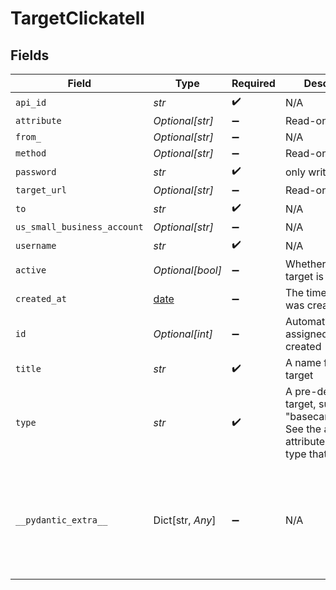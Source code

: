 # TargetClickatell


## Fields

| Field                                                                                                                                                                                         | Type                                                                                                                                                                                          | Required                                                                                                                                                                                      | Description                                                                                                                                                                                   | Example                                                                                                                                                                                       |
| --------------------------------------------------------------------------------------------------------------------------------------------------------------------------------------------- | --------------------------------------------------------------------------------------------------------------------------------------------------------------------------------------------- | --------------------------------------------------------------------------------------------------------------------------------------------------------------------------------------------- | --------------------------------------------------------------------------------------------------------------------------------------------------------------------------------------------- | --------------------------------------------------------------------------------------------------------------------------------------------------------------------------------------------- |
| `api_id`                                                                                                                                                                                      | *str*                                                                                                                                                                                         | :heavy_check_mark:                                                                                                                                                                            | N/A                                                                                                                                                                                           |                                                                                                                                                                                               |
| `attribute`                                                                                                                                                                                   | *Optional[str]*                                                                                                                                                                               | :heavy_minus_sign:                                                                                                                                                                            | Read-only                                                                                                                                                                                     |                                                                                                                                                                                               |
| `from_`                                                                                                                                                                                       | *Optional[str]*                                                                                                                                                                               | :heavy_minus_sign:                                                                                                                                                                            | N/A                                                                                                                                                                                           |                                                                                                                                                                                               |
| `method`                                                                                                                                                                                      | *Optional[str]*                                                                                                                                                                               | :heavy_minus_sign:                                                                                                                                                                            | Read-only                                                                                                                                                                                     |                                                                                                                                                                                               |
| `password`                                                                                                                                                                                    | *str*                                                                                                                                                                                         | :heavy_check_mark:                                                                                                                                                                            | only writable                                                                                                                                                                                 |                                                                                                                                                                                               |
| `target_url`                                                                                                                                                                                  | *Optional[str]*                                                                                                                                                                               | :heavy_minus_sign:                                                                                                                                                                            | Read-only                                                                                                                                                                                     |                                                                                                                                                                                               |
| `to`                                                                                                                                                                                          | *str*                                                                                                                                                                                         | :heavy_check_mark:                                                                                                                                                                            | N/A                                                                                                                                                                                           |                                                                                                                                                                                               |
| `us_small_business_account`                                                                                                                                                                   | *Optional[str]*                                                                                                                                                                               | :heavy_minus_sign:                                                                                                                                                                            | N/A                                                                                                                                                                                           |                                                                                                                                                                                               |
| `username`                                                                                                                                                                                    | *str*                                                                                                                                                                                         | :heavy_check_mark:                                                                                                                                                                            | N/A                                                                                                                                                                                           |                                                                                                                                                                                               |
| `active`                                                                                                                                                                                      | *Optional[bool]*                                                                                                                                                                              | :heavy_minus_sign:                                                                                                                                                                            | Whether or not the target is activated                                                                                                                                                        |                                                                                                                                                                                               |
| `created_at`                                                                                                                                                                                  | [date](https://docs.python.org/3/library/datetime.html#date-objects)                                                                                                                          | :heavy_minus_sign:                                                                                                                                                                            | The time the target was created                                                                                                                                                               |                                                                                                                                                                                               |
| `id`                                                                                                                                                                                          | *Optional[int]*                                                                                                                                                                               | :heavy_minus_sign:                                                                                                                                                                            | Automatically assigned when created                                                                                                                                                           |                                                                                                                                                                                               |
| `title`                                                                                                                                                                                       | *str*                                                                                                                                                                                         | :heavy_check_mark:                                                                                                                                                                            | A name for the target                                                                                                                                                                         |                                                                                                                                                                                               |
| `type`                                                                                                                                                                                        | *str*                                                                                                                                                                                         | :heavy_check_mark:                                                                                                                                                                            | A pre-defined target, such as "basecamp_target". See the additional attributes for the type that follow                                                                                       |                                                                                                                                                                                               |
| `__pydantic_extra__`                                                                                                                                                                          | Dict[str, *Any*]                                                                                                                                                                              | :heavy_minus_sign:                                                                                                                                                                            | N/A                                                                                                                                                                                           | {<br/>"active": false,<br/>"created_at": "2012-02-20T22:55:29Z",<br/>"id": 88335,<br/>"title": "basecamp target",<br/>"type": "basecamp_target",<br/>"url": "https://company.zendesk.com/api/v2/targets/88335.json"<br/>} |